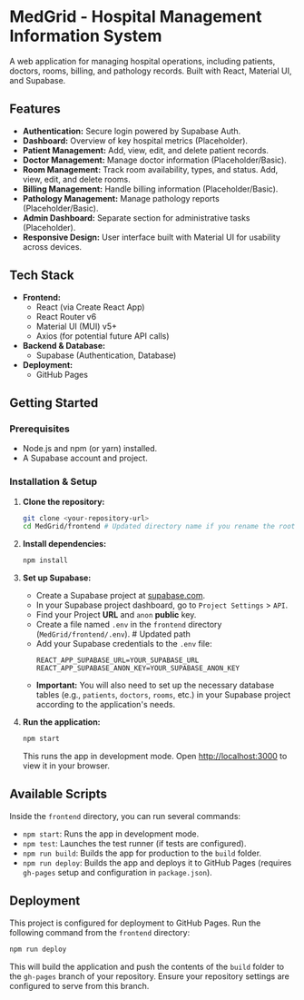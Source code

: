 <!-- @format -->

# MedGrid - Hospital Management Information System

A web application for managing hospital operations, including patients, doctors, rooms, billing, and pathology records. Built with React, Material UI, and Supabase.

## Features

- **Authentication:** Secure login powered by Supabase Auth.
- **Dashboard:** Overview of key hospital metrics (Placeholder).
- **Patient Management:** Add, view, edit, and delete patient records.
- **Doctor Management:** Manage doctor information (Placeholder/Basic).
- **Room Management:** Track room availability, types, and status. Add, view, edit, and delete rooms.
- **Billing Management:** Handle billing information (Placeholder/Basic).
- **Pathology Management:** Manage pathology reports (Placeholder/Basic).
- **Admin Dashboard:** Separate section for administrative tasks (Placeholder).
- **Responsive Design:** User interface built with Material UI for usability across devices.

## Tech Stack

- **Frontend:**
  - React (via Create React App)
  - React Router v6
  - Material UI (MUI) v5+
  - Axios (for potential future API calls)
- **Backend & Database:**
  - Supabase (Authentication, Database)
- **Deployment:**
  - GitHub Pages

## Getting Started

### Prerequisites

- Node.js and npm (or yarn) installed.
- A Supabase account and project.

### Installation & Setup

1.  **Clone the repository:**

    ```bash
    git clone <your-repository-url>
    cd MedGrid/frontend # Updated directory name if you rename the root folder
    ```

2.  **Install dependencies:**

    ```bash
    npm install
    ```

3.  **Set up Supabase:**

    - Create a Supabase project at [supabase.com](https://supabase.com/).
    - In your Supabase project dashboard, go to `Project Settings` > `API`.
    - Find your Project **URL** and `anon` **public** key.
    - Create a file named `.env` in the `frontend` directory (`MedGrid/frontend/.env`). # Updated path
    - Add your Supabase credentials to the `.env` file:
      ```env
      REACT_APP_SUPABASE_URL=YOUR_SUPABASE_URL
      REACT_APP_SUPABASE_ANON_KEY=YOUR_SUPABASE_ANON_KEY
      ```
    - **Important:** You will also need to set up the necessary database tables (e.g., `patients`, `doctors`, `rooms`, etc.) in your Supabase project according to the application's needs.

4.  **Run the application:**
    ```bash
    npm start
    ```
    This runs the app in development mode. Open [http://localhost:3000](http://localhost:3000) to view it in your browser.

## Available Scripts

Inside the `frontend` directory, you can run several commands:

- `npm start`: Runs the app in development mode.
- `npm test`: Launches the test runner (if tests are configured).
- `npm run build`: Builds the app for production to the `build` folder.
- `npm run deploy`: Builds the app and deploys it to GitHub Pages (requires `gh-pages` setup and configuration in `package.json`).

## Deployment

This project is configured for deployment to GitHub Pages. Run the following command from the `frontend` directory:

```bash
npm run deploy
```

This will build the application and push the contents of the `build` folder to the `gh-pages` branch of your repository. Ensure your repository settings are configured to serve from this branch.
